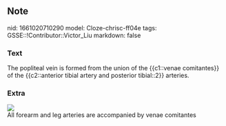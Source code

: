 ## Note
nid: 1661020710290
model: Cloze-chrisc-ff04e
tags: GSSE::!Contributor::Victor_Liu
markdown: false

### Text
The popliteal vein is formed from the union of the {{c1::venae comitantes}} of the {{c2::anterior tibial artery and posterior tibial::2}} arteries.

### Extra
<img src="paste-f165676785a4ebce460435ecf4e308431031f216.jpg">
<div>
  All forearm and leg arteries are accompanied by venae comitantes
</div>

